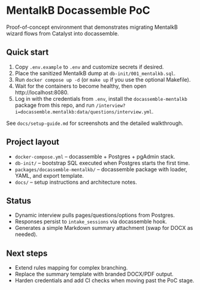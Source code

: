 ﻿# MentalkB Docassemble PoC

Proof-of-concept environment that demonstrates migrating MentalkB wizard flows from Catalyst into docassemble.

## Quick start

1. Copy `.env.example` to `.env` and customize secrets if desired.
2. Place the sanitized MentalkB dump at `db-init/001_mentalkb.sql`.
3. Run `docker compose up -d` (or `make up` if you use the optional Makefile).
4. Wait for the containers to become healthy, then open http://localhost:8080.
5. Log in with the credentials from `.env`, install the `docassemble-mentalkb` package from this repo, and run `/interview?i=docassemble.mentalkb:data/questions/interview.yml`.

See `docs/setup-guide.md` for screenshots and the detailed walkthrough.

## Project layout

- `docker-compose.yml` – docassemble + Postgres + pgAdmin stack.
- `db-init/` – bootstrap SQL executed when Postgres starts the first time.
- `packages/docassemble-mentalkb/` – docassemble package with loader, YAML, and export template.
- `docs/` – setup instructions and architecture notes.

## Status

- Dynamic interview pulls pages/questions/options from Postgres.
- Responses persist to `intake_sessions` via docassemble hook.
- Generates a simple Markdown summary attachment (swap for DOCX as needed).

## Next steps

- Extend rules mapping for complex branching.
- Replace the summary template with branded DOCX/PDF output.
- Harden credentials and add CI checks when moving past the PoC stage.
